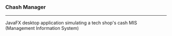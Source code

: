 ### Chash Manager
---
JavaFX desktop application simulating a tech shop's cash MIS (Management Information System)
